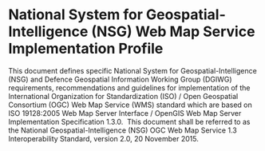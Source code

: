 # National System for Geospatial-Intelligence (NSG) Web Map Service Implementation Profile  

This document defines specific National System for Geospatial-Intelligence (NSG) and Defence Geospatial Information Working Group (DGIWG) requirements, recommendations and guidelines for implementation of the International Organization for Standardization (ISO) / Open Geospatial Consortium (OGC) Web Map Service (WMS) standard which are based on ISO 19128:2005 Web Map Server Interface / OpenGIS Web Map Server Implementation Specification 1.3.0.  This document shall be referred to as the National Geospatial-Intelligence (NSG) OGC Web Map Service 1.3 Interoperability Standard, version 2.0, 20 November 2015.
